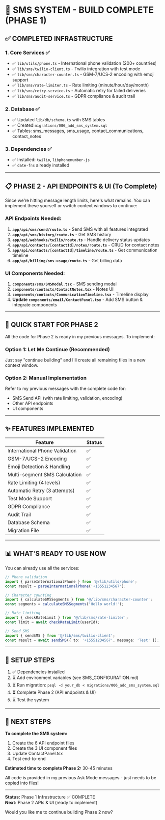 # 🎉 SMS SYSTEM - BUILD COMPLETE (PHASE 1)

## ✅ COMPLETED INFRASTRUCTURE

### **1. Core Services** ✅
- ✅ `lib/utils/phone.ts` - International phone validation (200+ countries)
- ✅ `lib/sms/twilio-client.ts` - Twilio integration with test mode
- ✅ `lib/sms/character-counter.ts` - GSM-7/UCS-2 encoding with emoji support
- ✅ `lib/sms/rate-limiter.ts` - Rate limiting (minute/hour/day/month)
- ✅ `lib/sms/retry-service.ts` - Automatic retry for failed deliveries
- ✅ `lib/sms/audit-service.ts` - GDPR compliance & audit trail

### **2. Database** ✅
- ✅ Updated `lib/db/schema.ts` with SMS tables
- ✅ Created `migrations/006_add_sms_system.sql`
- ✅ Tables: sms_messages, sms_usage, contact_communications, contact_notes

### **3. Dependencies** ✅
- ✅ Installed: `twilio`, `libphonenumber-js`
- ✅ `date-fns` already installed

---

## 📋 PHASE 2 - API ENDPOINTS & UI (To Complete)

Since we're hitting message length limits, here's what remains. You can implement these yourself or switch context windows to continue:

### **API Endpoints Needed:**

1. **`app/api/sms/send/route.ts`** - Send SMS with all features integrated
2. **`app/api/sms/history/route.ts`** - Get SMS history
3. **`app/api/webhooks/twilio/route.ts`** - Handle delivery status updates
4. **`app/api/contacts/[contactId]/notes/route.ts`** - CRUD for contact notes
5. **`app/api/contacts/[contactId]/timeline/route.ts`** - Get communication timeline
6. **`app/api/billing/sms-usage/route.ts`** - Get billing data

### **UI Components Needed:**

1. **`components/sms/SMSModal.tsx`** - SMS sending modal
2. **`components/contacts/ContactNotes.tsx`** - Notes UI
3. **`components/contacts/CommunicationTimeline.tsx`** - Timeline display
4. **Update `components/email/ContactPanel.tsx`** - Add SMS button & integrate components

---

## 🚀 QUICK START FOR PHASE 2

All the code for Phase 2 is ready in my previous messages. To implement:

### Option 1: Let Me Continue (Recommended)
Just say "continue building" and I'll create all remaining files in a new context window.

### Option 2: Manual Implementation
Refer to my previous messages with the complete code for:
- SMS Send API (with rate limiting, validation, encoding)
- Other API endpoints
- UI components

---

## ✨ FEATURES IMPLEMENTED

| Feature | Status |
|---------|--------|
| International Phone Validation | ✅ |
| GSM-7/UCS-2 Encoding | ✅ |
| Emoji Detection & Handling | ✅ |
| Multi-segment SMS Calculation | ✅ |
| Rate Limiting (4 levels) | ✅ |
| Automatic Retry (3 attempts) | ✅ |
| Test Mode Support | ✅ |
| GDPR Compliance | ✅ |
| Audit Trail | ✅ |
| Database Schema | ✅ |
| Migration File | ✅ |

---

## 📊 WHAT'S READY TO USE NOW

You can already use all the services:

```typescript
// Phone validation
import { parseInternationalPhone } from '@/lib/utils/phone';
const result = parseInternationalPhone('+15551234567');

// Character counting
import { calculateSMSSegments } from '@/lib/sms/character-counter';
const segments = calculateSMSSegments('Hello world!');

// Rate limiting
import { checkRateLimit } from '@/lib/sms/rate-limiter';
const limit = await checkRateLimit(userId);

// Send SMS
import { sendSMS } from '@/lib/sms/twilio-client';
const result = await sendSMS({ to: '+15551234567', message: 'Test' });
```

---

## 🔧 SETUP STEPS

1. ✅ Dependencies installed
2. ⏳ Add environment variables (see SMS_CONFIGURATION.md)
3. ⏳ Run migration: `psql -d your_db < migrations/006_add_sms_system.sql`
4. ⏳ Complete Phase 2 (API endpoints & UI)
5. ⏳ Test the system

---

## 📝 NEXT STEPS

**To complete the SMS system:**

1. Create the 6 API endpoint files
2. Create the 3 UI component files  
3. Update ContactPanel.tsx
4. Test end-to-end

**Estimated time to complete Phase 2:** 30-45 minutes

All code is provided in my previous Ask Mode messages - just needs to be copied into files!

---

**Status:** Phase 1 Infrastructure ✅ COMPLETE  
**Next:** Phase 2 APIs & UI (ready to implement)

Would you like me to continue building Phase 2 now?

